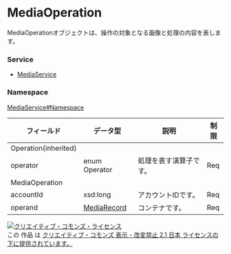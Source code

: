 # MediaOperation
MediaOperationオブジェクトは、操作の対象となる画像と処理の内容を表します。
### Service
+ [MediaService](../../services/MediaService.md)

### Namespace
[MediaService#Namespace](../../services/MediaService.md#namespace)

| フィールド | データ型 | 説明 | 制限 | 
|---|---|---|---|
| Operation(inherited)||||
| operator| enum Operator| 処理を表す演算子です。| Req |
| MediaOperation||||
| accountId| xsd:long| アカウントIDです。| Req |
| operand| <a href="MediaRecord.md">MediaRecord</a>| コンテナです。| Req |

<a rel="license" href="http://creativecommons.org/licenses/by-nd/2.1/jp/"><img alt="クリエイティブ・コモンズ・ライセンス" style="border-width:0" src="https://i.creativecommons.org/l/by-nd/2.1/jp/88x31.png" /></a><br />この 作品 は <a rel="license" href="http://creativecommons.org/licenses/by-nd/2.1/jp/">クリエイティブ・コモンズ 表示 - 改変禁止 2.1 日本 ライセンスの下に提供されています。</a>
